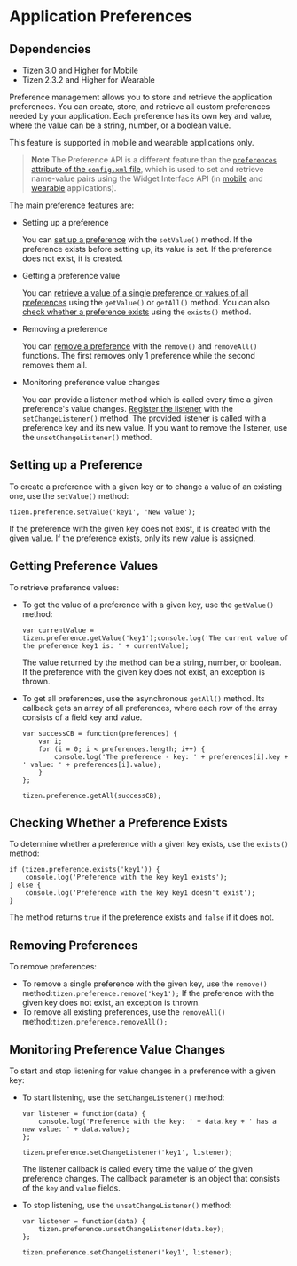 # Application Preferences

## Dependencies

- Tizen 3.0 and Higher for Mobile
- Tizen 2.3.2 and Higher for Wearable

Preference management allows you to store and retrieve the application preferences. You can create, store, and retrieve all custom preferences needed by your application. Each preference has its own key and value, where the value can be a string, number, or a boolean value.

This feature is supported in mobile and wearable applications only.

> **Note**
> The Preference API is a different feature than the [`preferences` attribute of the `config.xml` file](../../../../org.tizen.training/html/web/process/setting_properties_w.htm#preferences), which is used to set and retrieve name-value pairs using the Widget Interface API (in [mobile](../../../../org.tizen.web.apireference/html/w3c_api/w3c_api_m.html#widget) and [wearable](../../../../org.tizen.web.apireference/html/w3c_api/w3c_api_w.html#widget) applications).

The main preference features are:

- Setting up a preference

  You can [set up a preference](./app-management/preference_w.htm#set_value) with the `setValue()` method.  If the preference exists before setting up, its value is set. If the preference does not exist, it is created.

- Getting a preference value

  You can [retrieve a value of a single preference or values of all preferences](./app-management/preference_w.htm#get_value) using the `getValue()` or `getAll()` method. You can also [check whether a preference exists](./app-management/preference_w.htm#exists) using the `exists()` method.

- Removing a preference

  You can [remove a preference](./app-management/preference_w.htm#remove) with the `remove()` and `removeAll()` functions. The first removes only 1 preference while the second removes them all.

- Monitoring preference value changes

  You can provide a listener method which is called every time a given preference's value changes. [Register the listener](./app-management/preference_w.htm#set_change_listener) with the `setChangeListener()` method. The provided listener is called with a preference key and its new value. If you want to remove the listener, use the `unsetChangeListener()` method.

## Setting up a Preference

To create a preference with a given key or to change a value of an existing one, use the `setValue()` method:

```
tizen.preference.setValue('key1', 'New value');
```

If the preference with the given key does not exist, it is created with the given value.  If the preference exists, only its new value is assigned.

## Getting Preference Values

To retrieve preference values:

- To get the value of a preference with a given key, use the `getValue()` method:

  `var currentValue = tizen.preference.getValue('key1');console.log('The current value of the preference key1 is: ' + currentValue);`  

  The value returned by the method can be a string, number, or boolean. If the preference with the given key does not exist, an exception is thrown.  

- To get all preferences, use the asynchronous `getAll()` method. Its callback gets an array of all preferences, where each row of the array consists of a field key and value.

  ```
  var successCB = function(preferences) {
      var i;
      for (i = 0; i < preferences.length; i++) {
          console.log('The preference - key: ' + preferences[i].key + ' value: ' + preferences[i].value);
      }
  };

  tizen.preference.getAll(successCB);
  ```

## Checking Whether a Preference Exists

To determine whether a preference with a given key exists, use the `exists()` method:

```
if (tizen.preference.exists('key1')) {
    console.log('Preference with the key key1 exists');
} else {
    console.log('Preference with the key key1 doesn't exist');
}
```

The method returns `true` if the preference exists and `false` if it does not.

## Removing Preferences

To remove preferences:

- To remove a single preference with the given key, use the `remove()` method:`tizen.preference.remove('key1');`  If the preference with the given key does not exist, an exception is thrown.
- To remove all existing preferences, use the `removeAll()` method:`tizen.preference.removeAll();`

## Monitoring Preference Value Changes

To start and stop listening for value changes in a preference with a given key:

- To start listening, use the `setChangeListener()` method:

  ```
  var listener = function(data) {
      console.log('Preference with the key: ' + data.key + ' has a new value: ' + data.value);
  };

  tizen.preference.setChangeListener('key1', listener);
  ```

  The listener callback is called every time the value of the given preference changes. The callback parameter is an object that consists of the `key` and `value` fields.

- To stop listening, use the `unsetChangeListener()` method:

  ```
  var listener = function(data) {
      tizen.preference.unsetChangeListener(data.key);
  };

  tizen.preference.setChangeListener('key1', listener);
  ```